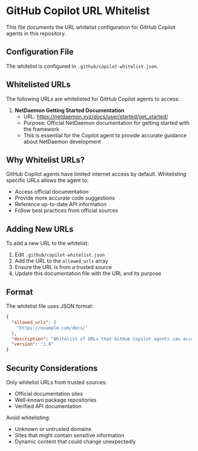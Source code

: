 # GitHub Copilot URL Whitelist

This file documents the URL whitelist configuration for GitHub Copilot agents in this repository.

## Configuration File

The whitelist is configured in `.github/copilot-whitelist.json`.

## Whitelisted URLs

The following URLs are whitelisted for GitHub Copilot agents to access:

1. **NetDaemon Getting Started Documentation**
   - URL: https://netdaemon.xyz/docs/user/started/get_started/
   - Purpose: Official NetDaemon documentation for getting started with the framework
   - This is essential for the Copilot agent to provide accurate guidance about NetDaemon development

## Why Whitelist URLs?

GitHub Copilot agents have limited internet access by default. Whitelisting specific URLs allows the agent to:
- Access official documentation
- Provide more accurate code suggestions
- Reference up-to-date API information
- Follow best practices from official sources

## Adding New URLs

To add a new URL to the whitelist:

1. Edit `.github/copilot-whitelist.json`
2. Add the URL to the `allowed_urls` array
3. Ensure the URL is from a trusted source
4. Update this documentation file with the URL and its purpose

## Format

The whitelist file uses JSON format:

```json
{
  "allowed_urls": [
    "https://example.com/docs/"
  ],
  "description": "Whitelist of URLs that GitHub Copilot agents can access",
  "version": "1.0"
}
```

## Security Considerations

Only whitelist URLs from trusted sources:
- Official documentation sites
- Well-known package repositories
- Verified API documentation

Avoid whitelisting:
- Unknown or untrusted domains
- Sites that might contain sensitive information
- Dynamic content that could change unexpectedly
